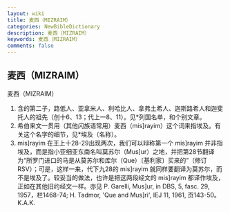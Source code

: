 ```yaml
---
layout: wiki
title: 麦西（MIZRAIM）
categories: NewBibleDictionary
description: 麦西（MIZRAIM）
keywords: 麦西（MIZRAIM）
comments: false
---
```


## 麦西（MIZRAIM）



麦西（MIZRAIM）
1. 含的第二子，路低人、亚拿米人、利哈比人、拿弗土希人、迦斯路希人和迦斐托人的祖先（创十6、13；代上一8、11）。见*列国名单，和个别文章。
2. 希伯来文一贯用（其他闪族语常用）麦西（mis]rayim）这个词来指埃及。有关这个名字的细节，见*埃及（名称）。
3. mis]rayim 在王上十28-29出现两次，我们可以辩称第一个 mis]rayim 并非指埃及，而是指小亚细亚东南名叫莫苏尔（Mus]ur）之地，并把第28节翻译为“所罗门进口的马是从莫苏尔和库尔（Que）〔基利家〕买来的”（修订 RSV）；可是，这样一来，代下九28的 mis]rayim 就同样要翻译为莫苏尔，而不是埃及了。较妥当的做法，也许是把这两段经文的 mis]rayim 都译作埃及，正如在其他旧约经文一样。亦见 P. Garelli, Mus]ur, in DBS, 5, fasc. 29, 1957，栏1468-74; H. Tadmor, 'Que and Mus]ri', IEJ 11, 1961, 页143-50。
K.A.K.





